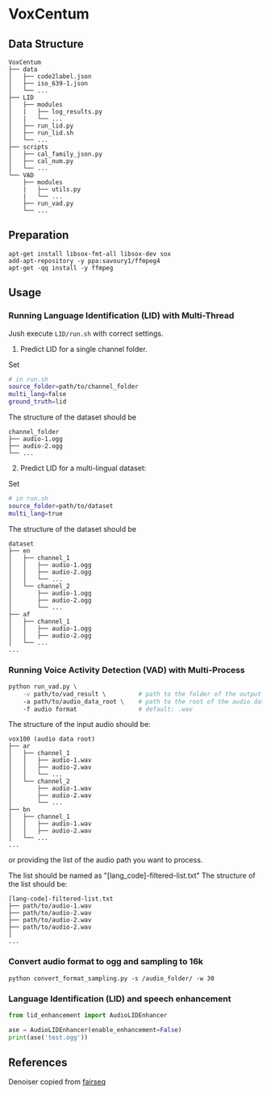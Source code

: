 # VoxCentum

## Data Structure
```bash=
VoxCentum
├── data
│   ├── code2label.json
│   ├── iso_639-1.json
│   └── ...
├── LID
│   ├── modules
│   |   ├── log_results.py
│   |   └── ...
│   ├── run_lid.py
│   ├── run_lid.sh
│   └── ...
├── scripts
│   ├── cal_family_json.py
│   ├── cal_num.py
│   └── ...
└── VAD
    ├── modules
    |   ├── utils.py
    |   └── ...
    ├── run_vad.py
    └── ...

```

## Preparation

```shell
apt-get install libsox-fmt-all libsox-dev sox
add-apt-repository -y ppa:savoury1/ffmpeg4
apt-get -qq install -y ffmpeg
```

## Usage

### Running Language Identification (LID) with Multi-Thread

Jush execute `LID/run.sh` with correct settings.

1. Predict LID for a single channel folder.

Set 
```bash
# in run.sh
source_folder=path/to/channel_folder
multi_lang=false
ground_truth=lid
```

The structure of the dataset should be

```bash=
channel_folder
├── audio-1.ogg
├── audio-2.ogg
└── ...
```

2. Predict LID for a multi-lingual dataset:

Set 
```bash
# in run.sh
source_folder=path/to/dataset
multi_lang=true
```

The structure of the dataset should be

```bash=
dataset
├── en
│   ├── channel_1
│   │   ├── audio-1.ogg
│   │   ├── audio-2.ogg
│   │   └── ...
│   └── channel_2
│       ├── audio-1.ogg
│       ├── audio-2.ogg
│       └── ...
├── af
│   ├── channel_1
│   │   ├── audio-1.ogg
│   │   ├── audio-2.ogg
│   └── ...
...
```

### Running Voice Activity Detection (VAD) with Multi-Process

```bash
python run_vad.py \
    -v path/to/vad_result \         # path to the folder of the output of VAD.
    -a path/to/audio_data_root \    # path to the root of the audio data.
    -f audio format                 # default: .wav
```

The structure of the input audio should be:

```bash=
vox100 (audio data root)
├── ar
│   ├── channel_1
│   │   ├── audio-1.wav
│   │   ├── audio-2.wav
│   │   └── ...
│   └── channel_2
│       ├── audio-1.wav
│       ├── audio-2.wav
│       └── ...
├── bn
│   ├── channel_1
│   │   ├── audio-1.wav
│   │   ├── audio-2.wav
│   └── ...
...
```

or providing the list of the audio path you want to process.

The list should be named as "[lang_code]-filtered-list.txt"
The structure of the list should be:

```bash=
[lang-code]-filtered-list.txt
├── path/to/audio-1.wav
├── path/to/audio-2.wav
├── path/to/audio-2.wav
├── path/to/audio-2.wav
│ 
...
```



### Convert audio format to ogg and sampling to 16k

`python convert_format_sampling.py -s /audio_folder/ -w 30`

### Language Identification (LID) and speech enhancement

```python
from lid_enhancement import AudioLIDEnhancer

ase = AudioLIDEnhancer(enable_enhancement=False)
print(ase('test.ogg'))
```

## References

Denoiser copied
from [fairseq](https://github.com/facebookresearch/fairseq/tree/main/examples/speech_synthesis/preprocessing/denoiser)
